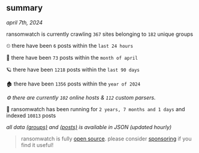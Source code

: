 
## summary
_april 7th, 2024_

ransomwatch is currently crawling `367` sites belonging to `182` unique groups

⏲ there have been `6` posts within the `last 24 hours`

🦈 there have been `73` posts within the `month of april`

🪐 there have been `1218` posts within the `last 90 days`

🏚 there have been `1356` posts within the `year of 2024`

_⚙️ there are currently `102` online hosts & `112` custom parsers._

🦕 ransomwatch has been running for `2 years, 7 months and 1 days` and indexed `10813` posts

_all data  [(groups)](http://ransomwhat.telemetry.ltd/groups) and [(posts)](http://ransomwhat.telemetry.ltd/posts) is available in JSON (updated hourly)_

> ransomwatch is fully [open source](https://github.com/joshhighet/ransomwatch#ransomwatch--). please consider [sponsoring](https://github.com/sponsors/joshhighet) if you find it useful!
